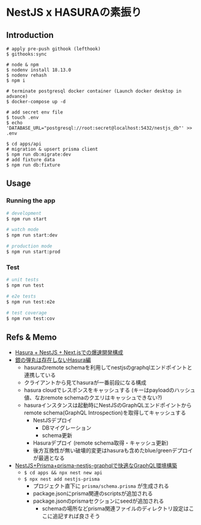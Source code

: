 # NestJS x HASURAの素振り


## Introduction

```
# apply pre-push githook (lefthook)
$ githooks:sync

# node & npm
$ nodenv install 18.13.0
$ nodenv rehash
$ npm i

# terminate postgresql docker container (Launch docker desktop in advance)  
$ docker-compose up -d

# add secret env file
$ touch .env
$ echo 'DATABASE_URL="postgresql://root:secret@localhost:5432/nestjs_db"' >> .env

$ cd apps/api
# migration & upsert prisma client
$ npm run db:migrate:dev
# add fixture data
$ npm run db:fixture
```

## Usage

### Running the app

```bash
# development
$ npm run start

# watch mode
$ npm run start:dev

# production mode
$ npm run start:prod
```

### Test

```bash
# unit tests
$ npm run test

# e2e tests
$ npm run test:e2e

# test coverage
$ npm run test:cov
```

## Refs & Memo
- [Hasura + NestJS + Next.jsでの爆速開発構成](https://tech.aisaac.jp/entry/2022/11/11/093737)
- [銀の弾丸は存在しないHasura編](https://tech.aisaac.jp/entry/2023/04/25/094023)
  - hasuraのremote schemaを利用してnestjsのgraphqlエンドポイントと連携している
  - クライアントから見てhasuraが一番前段になる構成
  - hasura cloudでレスポンスをキャッシュする (キーはpayloadのハッシュ値、なおremote schemaのクエリはキャッシュできない?)
  - hasuraインスタンスは起動時にNestJSのGraphQLエンドポイントからremote schema(GraphQL Introspection)を取得してキャッシュする
    - NestJSデプロイ
      - DBマイグレーション
      - schema更新
    - Hasuraデプロイ (remote schema取得・キャッシュ更新)
    - 後方互換性が無い破壊的変更はhasuraも含めたblue/greenデプロイが最適となる
- [NestJS+Prisma+prisma-nestjs-graphqlで快適なGraphQL環境構築](https://zenn.dev/mano_r/articles/8d25be4b4452dd)
  - `$ cd apps && npx nest new api`
  - `$ npx nest add nestjs-prisma`
    - プロジェクト直下に `prisma/schema.prisma` が生成される
    - package.jsonにprisma関連のscriptsが追加される
    - package.jsonのprismaセクションにseedが追加される
      - schemaの場所などprisma関連ファイルのディレクトリ設定はここに追記すれば良さそう
    
